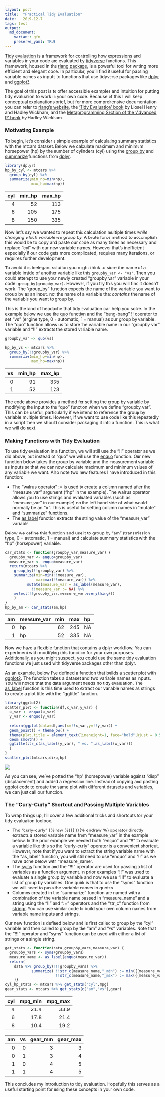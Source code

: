 ```yaml
---
layout: post
title:  "Practical Tidy Evaluation"
date:   2019-12-7
tags: test
output: 
  md_document:
    variant: gfm
    preserve_yaml: TRUE
---
```


[Tidy evaluation](https://tidyeval.tidyverse.org/) is a framework for
controlling how expressions and variables in your code are evaluated by
[tidyverse](https://www.tidyverse.org/) functions. This framework,
housed in the [rlang package](https://rlang.r-lib.org), is a powerful
tool for writing more efficient and elegant code. In particular, you’ll
find it useful for passing variable names as inputs to functions that
use tidyverse packages like [dplyr](https://dplyr.tidyverse.org/) and
[ggplot2](https://ggplot2.tidyverse.org/).

The goal of this post is to offer accessible examples and intuition for
putting tidy evaluation to work in your own code. Because of this I will
keep conceptual explanations brief, but for more comprehensive
documentation you can refer to [rlang’s
website](https://rlang.r-lib.org/reference/), the [‘Tidy Evaluation’
book](https://tidyeval.tidyverse.org/) by Lionel Henry and Hadley
Wickham, and the [Metaprogramming Section of the ‘Advanced R’
book](https://adv-r.hadley.nz/metaprogramming.html) by Hadley Wickham.

### Motivating Example

To begin, let’s consider a simple example of calculating summary
statistics with the [mtcars
dataset](https://stat.ethz.ch/R-manual/R-devel/library/datasets/html/mtcars.html).
Below we calculate maximum and minimum horsepower (hp) by the number of
cylinders (cyl) using the
[group\_by](https://dplyr.tidyverse.org/reference/group_by.html) and
[summarize](https://dplyr.tidyverse.org/reference/summarise.html)
functions from [dplyr](https://dplyr.tidyverse.org/).

``` r
library(dplyr)
hp_by_cyl <- mtcars %>% 
  group_by(cyl) %>%
  summarize(min_hp=min(hp),
            max_hp=max(hp))
```

| cyl | min\_hp | max\_hp |
| --: | ------: | ------: |
|   4 |      52 |     113 |
|   6 |     105 |     175 |
|   8 |     150 |     335 |

Now let’s say we wanted to repeat this calculation multiple times *while
changing which variable we group by*. A brute force method to accomplish
this would be to copy and paste our code as many times as necessary and
replace “cyl” with our new variable names. However that’s inefficient
especially if our code gets more complicated, requires many iterations,
or requires further development.

To avoid this inelegant solution you might think to store the name of a
variable inside of another variable like this `groupby_var <- "vs"`.
Then you could attempt to use your newly created “groupby\_var” variable
in your code: `group_by(groupby_var)`. However, if you try this you will
find it doesn’t work. The “group\_by” function expects the name of the
variable you want to group by as an input, not the name of a variable
that *contains* the name of the variable you want to group by.

This is the kind of headache that tidy evaluation can help you solve. In
the example below we use the
[quo](https://rlang.r-lib.org/reference/quotation.html) function and the
“bang-bang” [\!\!](https://rlang.r-lib.org/reference/nse-force.html)
operator to set “vs” (engine type, 0 = automatic, 1 = manual) as our
group by variable. The “quo” function allows us to store the variable
name in our “groupby\_var” variable and “\!\!” extracts the stored
variable name.

``` r
groupby_var <- quo(vs)

hp_by_vs <- mtcars %>% 
  group_by(!!groupby_var) %>%
  summarize(min_hp=min(hp),
            max_hp=max(hp))
```

| vs | min\_hp | max\_hp |
| -: | ------: | ------: |
|  0 |      91 |     335 |
|  1 |      52 |     123 |

The code above provides a method for setting the group by variable by
modifying the input to the “quo” function when we define “groupby\_var”.
This can be useful, particularly if we intend to reference the group by
variable multiple times. However, if we want to use code like this
repeatedly in a script then we should consider packaging it into a
function. This is what we will do next.

### Making Functions with Tidy Evaluation

To use tidy evaluation in a function, we will still use the “\!\!”
operator as we did above, but instead of “quo” we will use the
[enquo](https://rlang.r-lib.org/reference/nse-defuse.html) function. Our
new function below takes the group by variable and the measurement
variable as inputs so that we can now calculate maximum and minimum
values of any variable we want. Also note two new features I have
introduced in this function:

  - The “walrus operator”
    [:=](https://rlang.r-lib.org/reference/quasiquotation.html#forcing-names)
    is used to create a column named after the “measure\_var” argument
    (“hp” in the example). The walrus operator allows you to use
    strings and evaluated variables (such as “measure\_var” in our
    example) on the left hand side of what would normally be an “=”.
    This is useful for setting column names in “mutate” and “summarize”
    functions.
  - The [as\_label](https://rlang.r-lib.org/reference/as_label.html)
    function extracts the string value of the “measure\_var” variable.

Below we define this function and use it to group by “am” (transmission
type, 0 = automatic, 1 = manual) and calculate summary statistics with
the “hp” (horsepower) variable.

``` r
car_stats <- function(groupby_var,measure_var) {
  groupby_var <- enquo(groupby_var)
  measure_var <- enquo(measure_var)
  return(mtcars %>% 
    group_by(!!groupby_var) %>%
    summarize(min=min(!!measure_var),
              max=max(!!measure_var)) %>%
          mutate(measure_var = as_label(measure_var),
            !!measure_var := NA) %>%
    select(!!groupby_var,measure_var,everything())
    )
}
hp_by_am <- car_stats(am,hp)
```

| am | measure\_var | min | max | hp |
| -: | :----------- | --: | --: | :- |
|  0 | hp           |  62 | 245 | NA |
|  1 | hp           |  52 | 335 | NA |

Now we have a flexible function that contains a dplyr workflow. You can
experiment with modifying this function for your own purposes.
Additionally, as you might suspect, you could use the same tidy
evaluation functions we just used with tidyverse packages other than
dplyr.

As an example, below I’ve defined a function that builds a scatter plot
with [ggplot2](https://ggplot2.tidyverse.org/). The function takes a
dataset and two variable names as inputs. You will notice that the data
argument needs no tidy evaluation. The
[as\_label](https://rlang.r-lib.org/reference/as_label.html) function is
this time used to extract our variable names as strings to create a plot
title with the “ggtitle” function.

``` r
library(ggplot2)
scatter_plot <- function(df,x_var,y_var) {
  x_var <- enquo(x_var)
  y_var <- enquo(y_var)
  
  return(ggplot(data=df,aes(x=!!x_var,y=!!y_var)) + 
  geom_point() + theme_bw() + 
  theme(plot.title = element_text(lineheight=1, face="bold",hjust = 0.5)) +
  geom_smooth() +
  ggtitle(str_c(as_label(y_var), " vs. ",as_label(x_var)))
  )
}
scatter_plot(mtcars,disp,hp)
```

![](/rmd_images/2019-12-8-practical-tidy-evaluation/unnamed-chunk-7-1.png)<!-- -->

As you can see, we’ve plotted the “hp” (horsepower) variable against
“disp” (displacement) and added a regression line. Instead of copying
and pasting ggplot code to create the same plot with different datasets
and variables, we can just call our function.

### The “Curly-Curly” Shortcut and Passing Multiple Variables

To wrap things up, I’ll cover a few additional tricks and shortcuts for
your tidy evaluation toolbox.

  - The “curly-curly” {% raw %}[{{
    }}](https://www.tidyverse.org/blog/2019/06/rlang-0-4-0/){% endraw %}
    operator directly extracts a stored variable name from
    “measure\_var” in the example below. In the prior example we
    needed both “enquo” and “\!\!” to evaluate a variable like this so
    the “curly-curly” operator is a convenient shortcut. However, note
    that if you want to extract the string variable name with the
    “as\_label” function, you will still need to use “enquo” and
    “\!\!” as we have done below with “measure\_name”.
  - The [syms](https://rlang.r-lib.org/reference/sym.html) function and
    the “\!\!\!” operator are used for passing a list of variables as a
    function argument. In prior examples “\!\!” was used to evaluate a
    single group by variable and now we use “\!\!\!” to evaluate a list
    of group by variables. One quirk is that to use the “syms” function
    we will need to pass the variable names in quotes.
  - Columns created in the “summarize” function are named with a
    combination of the variable name passed in “measure\_name” and a
    string using the “\!\!” and “:=” operators and the “str\_c” function
    from [stringr](https://stringr.tidyverse.org/). You can use similar
    code to build your own column names from variable name inputs and
    strings.

Our new function is defined below and is first called to group by the
“cyl” variable and then called to group by the “am” and “vs”
variables. Note that the “\!\!\!” operator and “syms” function can be
used with either a list of strings or a single string.

``` r
get_stats <- function(data,groupby_vars,measure_var) {
  groupby_vars <- syms(groupby_vars)
  measure_name <- as_label(enquo(measure_var))
  return( 
    data %>% group_by(!!!groupby_vars) %>%
            summarize( !!str_c(measure_name,"_min") := min({{measure_var}}),
                       !!str_c(measure_name,"_max") := max({{measure_var}}))
    )}
cyl_hp_stats <- mtcars %>% get_stats("cyl",mpg)
gear_stats <- mtcars %>% get_stats(c("am","vs"),gear)
```

| cyl | mpg\_min | mpg\_max |
| --: | -------: | -------: |
|   4 |     21.4 |     33.9 |
|   6 |     17.8 |     21.4 |
|   8 |     10.4 |     19.2 |

| am | vs | gear\_min | gear\_max |
| -: | -: | --------: | --------: |
|  0 |  0 |         3 |         3 |
|  0 |  1 |         3 |         4 |
|  1 |  0 |         4 |         5 |
|  1 |  1 |         4 |         5 |

This concludes my introduction to tidy evaluation. Hopefully this serves
as a useful starting point for using these concepts in your own code.

